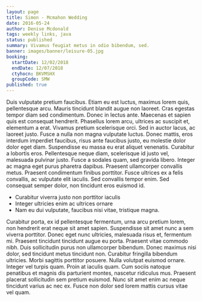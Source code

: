 ```yaml
---
layout: page
title: Simon - Mcmahon Wedding
date: 2016-05-24
author: Denise Mcdonald
tags: weekly links, java
status: published
summary: Vivamus feugiat metus in odio bibendum, sed.
banner: images/banner/leisure-05.jpg
booking:
  startDate: 12/02/2018
  endDate: 12/07/2018
  ctyhocn: BKVMSHX
  groupCode: SMW
published: true
---
```

Duis vulputate pretium faucibus. Etiam eu est luctus, maximus lorem quis, pellentesque arcu. Mauris tincidunt blandit augue non laoreet. Cras egestas tempor diam sed condimentum. Donec in lectus ante. Maecenas et sapien quis est consequat hendrerit. Phasellus lorem arcu, ultrices ac suscipit et, elementum a erat. Vivamus pretium scelerisque orci. Sed in auctor lacus, ac laoreet justo. Fusce a nulla non magna vulputate luctus. Donec mattis, eros interdum imperdiet faucibus, risus ante faucibus justo, eu molestie dolor dolor eget diam.
Suspendisse eu massa eu erat aliquet venenatis. Curabitur a lobortis eros. Pellentesque neque diam, scelerisque id justo vel, malesuada pulvinar justo. Fusce a sodales quam, sed gravida libero. Integer ac magna eget purus pharetra dapibus. Praesent ullamcorper convallis metus. Praesent condimentum finibus porttitor. Fusce ultrices ex a felis convallis, ac vulputate elit iaculis. Sed convallis tempor enim. Sed consequat semper dolor, non tincidunt eros euismod id.

* Curabitur viverra justo non porttitor iaculis
* Integer ultricies enim ac ultrices ornare
* Nam eu dui vulputate, faucibus nisi vitae, tristique magna.

Curabitur porta, ex id pellentesque fermentum, urna arcu pretium lorem, non hendrerit erat neque sit amet sapien. Suspendisse sit amet nunc a sem viverra porttitor. Donec eget nunc ultricies, malesuada risus et, fermentum mi. Praesent tincidunt tincidunt augue eu porta. Praesent vitae commodo nibh. Duis sollicitudin purus non ullamcorper bibendum. Donec maximus nisi dolor, sed tincidunt metus tincidunt non. Curabitur fringilla bibendum ultricies. Morbi sagittis porttitor posuere. Nulla volutpat euismod ornare. Integer vel turpis quam. Proin at iaculis quam. Cum sociis natoque penatibus et magnis dis parturient montes, nascetur ridiculus mus. Praesent placerat sollicitudin sem pretium euismod. Nunc sit amet enim ac neque tincidunt varius ac nec ex. Fusce non dolor sed lorem mattis cursus vitae vel quam.
